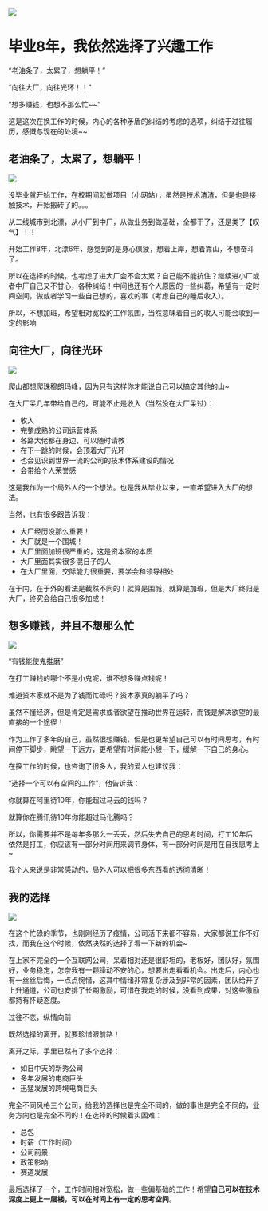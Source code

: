 ![](https://gitee.com/lidaming/assets/raw/master/blog/choice.png)

# 毕业8年，我依然选择了兴趣工作

“老油条了，太累了，想躺平！”

“向往大厂，向往光环！！”

“想多赚钱，也想不那么忙~~”

这是这次在换工作的时候，内心的各种矛盾的纠结的考虑的选项，纠结于过往履历，感慨与现在的处境~~

## 老油条了，太累了，想躺平！

![](https://gitee.com/lidaming/assets/raw/master/blog/lying_flat_cat.jfif)

没毕业就开始工作，在校期间就做项目（小网站），虽然是技术渣渣，但是也是接触技术，开始搬砖了的。。。

从二线城市到北漂，从小厂到中厂，从做业务到做基础，全都干了，还是类了【叹气】！！

开始工作8年，北漂6年，感觉到的是身心俱疲，想着上岸，想着靠山，不想奋斗了。

所以在选择的时候，也考虑了进大厂会不会太累？自己能不能抗住？继续进小厂或者中厂自己又不甘心，各种纠结！中间也还有个人原因的一些纠葛，希望有一定时间空间，做或者学习一些自己想的，喜欢的事（考虑自己的睡后收入）。

所以，不想加班，希望相对宽松的工作氛围，当然意味着自己的收入可能会收到一定的影响



## 向往大厂，向往光环

![](https://gitee.com/lidaming/assets/raw/master/blog/mountain.jpg)

爬山都想爬珠穆朗玛峰，因为只有这样你才能说自己可以搞定其他的山~

在大厂呆几年带给自己的，可能不止是收入（当然没在大厂呆过）：

- 收入
- 完整成熟的公司运营体系
- 各路大佬都在身边，可以随时请教
- 在下一跳的时候，会顶着大厂光环
- 也会见识到世界一流的公司的技术体系建设的情况
- 会带给个人荣誉感

这是我作为一个局外人的一个想法。也是我从毕业以来，一直希望进入大厂的想法。

当然，也有很多跟告诉我：

- 大厂经历没那么重要！
- 大厂就是一个围城！
- 大厂里面加班很严重的，这是资本家的本质
- 大厂里面其实很多混日子的人
- 在大厂里面，交际能力很重要，要学会和领导相处

在于内，在于外的看法是截然不同的！就算是围城，就算是加班，但是大厂终归是大厂，终究会给自己很多加成！



## 想多赚钱，并且不想那么忙

![](https://gitee.com/lidaming/assets/raw/master/blog/monk.png)

“有钱能使鬼推磨”

在打工赚钱的哪个不是小鬼呢，谁不想多赚点钱呢！

难道资本家就不是为了钱而忙碌吗？资本家真的躺平了吗？

虽然不懂经济，但是肯定是需求或者欲望在推动世界在运转，而钱是解决欲望的最直接的一个途径！

作为工作了多年的自己，虽然很想赚钱，但是也更希望自己可以有时间思考，有时间停下脚步，眺望一下远方，更希望有时间能小憩一下，缓解一下自己的身心。

在换工作的时候，也咨询了很多人，我的爱人也建议我：

“选择一个可以有空间的工作”，他告诉我：

你就算在阿里待10年，你能超过马云的钱吗？

就算你在腾讯待10年你能超过马化腾吗？

所以，你需要并不是每年多那么一丢丢，然后失去自己的思考时间，打工10年后依然是打工，你应该有一部分时间用来调节身体，有一部分时间是用在自我思考上~

我个人来说是非常感动的，局外人可以把很多东西看的透彻清晰！



## 我的选择

![](https://gitee.com/lidaming/assets/raw/master/blog/autumn_harvest.jpg)

在这个忙碌的季节，也刚刚经历了疫情，公司活下来都不容易，大家都说工作不好找，而我在这个时候，依然决然的选择了看一下新的机会~

在上家不完全的一个互联网公司，呆着相对还是很舒坦的，老板好，团队好，氛围好，业务稳定，怎奈我有一颗躁动不安的心，想要出走看看机会。出走后，内心也有一丝丝后悔，一点点惋惜，这其中情绪非常复杂涉及到非常的因素，团队给开了上升通道，公司也安排了长期激励，可惜在我走的时候，没看到成果，对这些激励都持有怀疑态度。

过往不恋，纵情向前

既然选择的离开，就要珍惜眼前路！

离开之际，手里已然有了多个选择：

- 如日中天的新秀公司
- 多年发展的电商巨头
- 迅猛发展的跨境电商巨头

完全不同风格三个公司，给我的选择也是完全不同的，做的事也是完全不同的，业务方向也是完全不同的！在选择的时候着实困难：

- 总包
- 时薪（工作时间）
- 公司前景
- 政策影响
- 赛道发展

最后选择了一个，工作时间相对宽松，做一些偏基础的工作！希望**自己可以在技术深度上更上一层楼，可以在时间上有一定的思考空间**。









